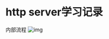 # http server学习记录

内部流程
![img](https://pic4.zhimg.com/v2-98b192a92565e3a202dc7f14f60ff7fc_r.jpg?source=172ae18b)
